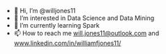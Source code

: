 - 👋 Hi, I’m @willjones11
- 👀 I’m interested in Data Science and Data Mining 
- 🌱 I’m currently learning Spark 
- 📫 How to reach me will.jones11@outlook.com and www.linkedin.com/in/williamfjones11/

<!---
willjones11/willjones11 is a ✨ special ✨ repository because its `README.md` (this file) appears on your GitHub profile.
You can click the Preview link to take a look at your changes.
--->
